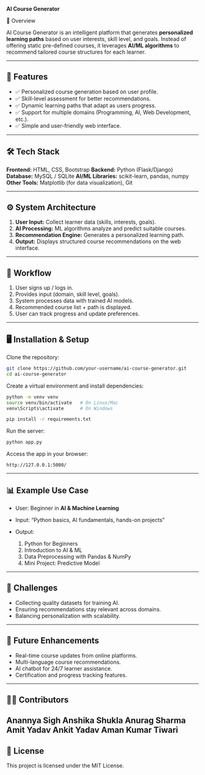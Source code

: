 **AI Course Generator**

📌 Overview

AI Course Generator is an intelligent platform that generates **personalized learning paths** based on user interests, skill level, and goals. Instead of offering static pre-defined courses, it leverages **AI/ML algorithms** to recommend tailored course structures for each learner.

---

## 🚀 Features

* ✅ Personalized course generation based on user profile.
* ✅ Skill-level assessment for better recommendations.
* ✅ Dynamic learning paths that adapt as users progress.
* ✅ Support for multiple domains (Programming, AI, Web Development, etc.).
* ✅ Simple and user-friendly web interface.

---

## 🛠️ Tech Stack

**Frontend:** HTML, CSS, Bootstrap
**Backend:** Python (Flask/Django)
**Database:** MySQL / SQLite
**AI/ML Libraries:** scikit-learn, pandas, numpy
**Other Tools:** Matplotlib (for data visualization), Git

---

## ⚙️ System Architecture

1. **User Input:** Collect learner data (skills, interests, goals).
2. **AI Processing:** ML algorithms analyze and predict suitable courses.
3. **Recommendation Engine:** Generates a personalized learning path.
4. **Output:** Displays structured course recommendations on the web interface.

---

## 🔄 Workflow

1. User signs up / logs in.
2. Provides input (domain, skill level, goals).
3. System processes data with trained AI models.
4. Recommended course list + path is displayed.
5. User can track progress and update preferences.

---

## 🖥️ Installation & Setup

Clone the repository:

```bash
git clone https://github.com/your-username/ai-course-generator.git
cd ai-course-generator
```

Create a virtual environment and install dependencies:

```bash
python -m venv venv
source venv/bin/activate   # On Linux/Mac
venv\Scripts\activate      # On Windows

pip install -r requirements.txt
```

Run the server:

```bash
python app.py
```

Access the app in your browser:

```
http://127.0.0.1:5000/
```

---

## 📊 Example Use Case

* User: Beginner in **AI & Machine Learning**
* Input: “Python basics, AI fundamentals, hands-on projects”
* Output:

  1. Python for Beginners
  2. Introduction to AI & ML
  3. Data Preprocessing with Pandas & NumPy
  4. Mini Project: Predictive Model

---

## 🚧 Challenges

* Collecting quality datasets for training AI.
* Ensuring recommendations stay relevant across domains.
* Balancing personalization with scalability.

---

## 🌱 Future Enhancements

* Real-time course updates from online platforms.
* Multi-language course recommendations.
* AI chatbot for 24/7 learner assistance.
* Certification and progress tracking features.

---

## 👩‍💻 Contributors
Anannya Sigh
Anshika Shukla
Anurag Sharma
Amit Yadav
Ankit Yadav
Aman Kumar Tiwari
---

## 📜 License

This project is licensed under the MIT License.

